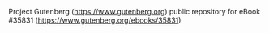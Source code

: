Project Gutenberg (https://www.gutenberg.org) public repository for eBook #35831 (https://www.gutenberg.org/ebooks/35831)
